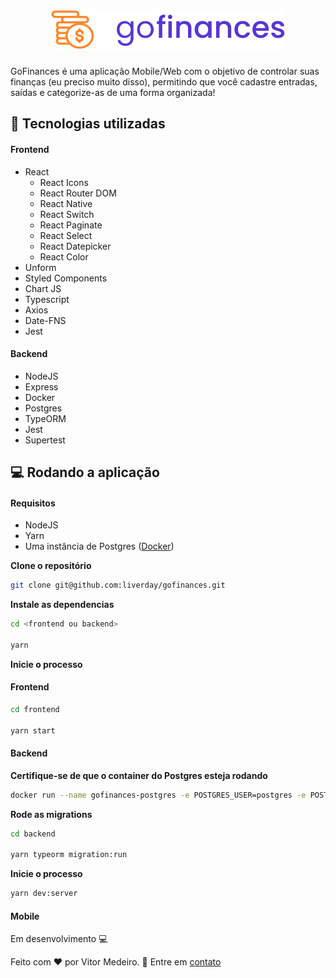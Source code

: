 # <h1 align="center">![Go Finances](.github/logo.svg)</h1>

GoFinances é uma aplicação Mobile/Web com o objetivo de controlar suas finanças (eu preciso muito disso), permitindo que você cadastre entradas, saídas e categorize-as de uma forma organizada!

## 🚀 Tecnologias utilizadas

#### Frontend
- React
    - React Icons
    - React Router DOM
    - React Native
    - React Switch
    - React Paginate
    - React Select
    - React Datepicker
    - React Color
- Unform
- Styled Components
- Chart JS
- Typescript
- Axios
- Date-FNS
- Jest


#### Backend
- NodeJS
- Express
- Docker
- Postgres
- TypeORM
- Jest
- Supertest

## 💻 Rodando a aplicação

#### Requisitos

- NodeJS
- Yarn
- Uma instância de Postgres ([Docker](https://hub.docker.com/_/postgres))

**Clone o repositório**

```sh
git clone git@github.com:liverday/gofinances.git
```

**Instale as dependencias**

```sh
cd <frontend ou backend>

yarn
```

**Inicie o processo**

#### Frontend

```sh
cd frontend

yarn start
```

#### Backend

**Certifique-se de que o container do Postgres esteja rodando**

```sh
docker run --name gofinances-postgres -e POSTGRES_USER=postgres -e POSTGRES_PASSWORD=p0stgr3s -e POSTGRES_DB=gofinances -p 5432:5432 -d postgres
```

**Rode as migrations**

```sh
cd backend

yarn typeorm migration:run
```

**Inicie o processo**

```sh
yarn dev:server
```

#### Mobile

Em desenvolvimento 💻 

Feito com :heart: por Vitor Medeiro. 🤝 Entre em [contato](https://www.linkedin.com/in/vitor-medeiro-9096ab138) 
